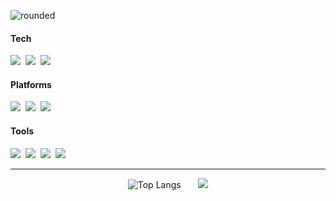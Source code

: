 ![rounded](https://capsule-render.vercel.app/api?type=rounded&color=0:FAFAFA,100:32DE84&text=I'm%20Dong%20Hyeok&&fontAlignY=45&fontSize=40&fontColor=151515&height=120&stroke=FFFFFF&strokeWidth=0&desc=Android%20Application%20Developer!&descAlignY=75&descAlign=62&descSize=17)

<div>
<h4>Tech</h4>
<img src="https://img.shields.io/badge/Kotlin-7F52FF?style=flat&logo=Kotlin&logoColor=white"/></a>&nbsp
<img src="https://img.shields.io/badge/Java-orange?style=flat-square&logo=java&logoColor=white"/></a>&nbsp
<img src="https://img.shields.io/badge/Jetpack Compose-4285F4?style=flat&logo=jetpackcompose&logoColor=white"/></a>&nbsp
</div>

<div>
<h4>Platforms</h4>
<img src="https://img.shields.io/badge/Android Studio-3DDC84?style=flat&logo=androidstudio&logoColor=white"/></a>&nbsp
<img src="https://img.shields.io/badge/Firebase-FFCA28?style=flat-square&logo=firebase&logoColor=ffffff"/></a>&nbsp
<img src="https://img.shields.io/badge/MySQL-4479A1?style=flat&logo=MySQL&logoColor=white"/></a>&nbsp
</div>

<div>
<h4>Tools</h4>
<img src="https://img.shields.io/badge/GitHub-181717?style=flat-square&logo=github&logoColor=ffffff"/></a>&nbsp
<img src="https://img.shields.io/badge/GitLab-FC6D26?style=flat-square&logo=gitlab&logoColor=ffffff"/></a>&nbsp
<img src="https://img.shields.io/badge/Jira-0052CC?style=flat-square&logo=jira&logoColor=ffffff"/></a>&nbsp
<img src="https://img.shields.io/badge/Notion-000000?style=flat-square&logo=notion&logoColor=ffffff"/></a>&nbsp
</div>

<hr>

<div align="center">
  
![Top Langs](https://github-readme-stats.vercel.app/api/top-langs/?username=dong-Hyeok&layout=compact&hide=javascript,css,html,shell,Dockerfile&theme=graywhite)
&nbsp;&nbsp;&nbsp;&nbsp;&nbsp;
<img src="http://mazassumnida.wtf/api/v2/generate_badge?boj=gkehdgur">




